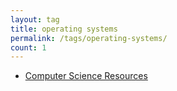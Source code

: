 ```yaml
---
layout: tag
title: operating systems
permalink: /tags/operating-systems/
count: 1
---
```


- [Computer Science Resources](https://itsmejayd.github.io/blog/resources%20directory/cs-resources/)
